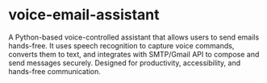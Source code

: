 # voice-email-assistant
A Python-based voice-controlled assistant that allows users to send emails hands-free. It uses speech recognition to capture voice commands, converts them to text, and integrates with SMTP/Gmail API to compose and send messages securely. Designed for productivity, accessibility, and hands-free communication.
